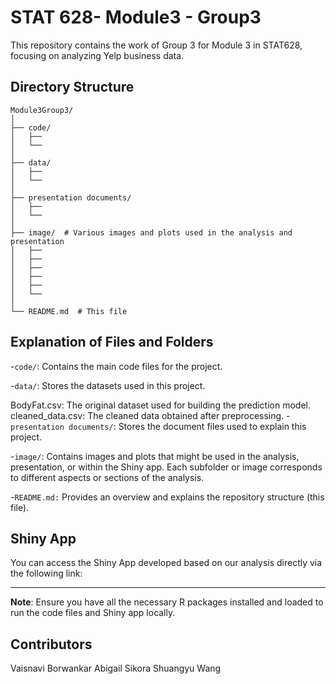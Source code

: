 # STAT 628- Module3 - Group3
This repository contains the work of Group 3 for Module 3 in STAT628, focusing on analyzing Yelp business data.

## Directory Structure
```
Module3Group3/
│
├── code/ 
│   ├── 
│   └── 
│
├── data/ 
│   ├── 
│   └── 
│
├── presentation documents/ 
│   ├── 
│   └── 
│
├── image/  # Various images and plots used in the analysis and presentation
│   ├── 
│   ├── 
│   ├──
│   ├── 
│   ├── 
│   └── 
│
└── README.md  # This file
```
## Explanation of Files and Folders
-`code/`: Contains the main code files for the project.


-`data/`: Stores the datasets used in this project.

BodyFat.csv: The original dataset used for building the prediction model.
cleaned_data.csv: The cleaned data obtained after preprocessing.
-`presentation documents/`: Stores the document files used to explain this project.


-`image/`: Contains images and plots that might be used in the analysis, presentation, or within the Shiny app. Each subfolder or image corresponds to different aspects or sections of the analysis.

-`README.md:` Provides an overview and explains the repository structure (this file).

## Shiny App
You can access the Shiny App developed based on our analysis directly via the following link: 

--- 

**Note**: Ensure you have all the necessary R packages installed and loaded to run the code files and Shiny app locally.

## Contributors
Vaisnavi Borwankar
Abigail Sikora
Shuangyu Wang
